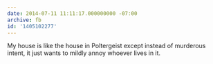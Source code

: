 ```yaml
---
date: 2014-07-11 11:11:17.000000000 -07:00
archive: fb
id: '1405102277'
---
```


My house is like the house in Poltergeist except instead of murderous intent, it just wants to mildly annoy whoever lives in it.
